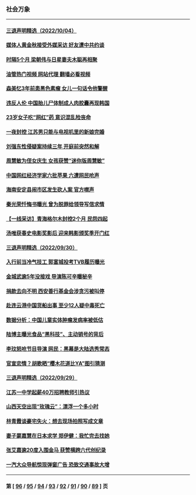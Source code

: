 ### 社会万象
---
#### [三退声明精选（2022/10/04）](../../pages/ncid282/n13839057.md?10050845) 
#### [媒体人黄金秋接受外媒采访 好友遭中共约谈](../../pages/ncid282/n13838646.md?10050845) 
#### [时隔5个月 梁朝伟与日星妻夫木聪再相聚](../../pages/ncid282/n13838260.md?10050845) 
#### [油管热门视频 网站代理 翻墙必看视频](http://209.222.30.114:81/youtube.html?10050845)
#### [森美忆3年前患黑色素瘤 女儿一句话令他警醒](../../pages/ncid282/n13838236.md?10050845) 
#### [违反人伦 中国胎儿尸体制成人肉胶囊再现韩国](../../pages/ncid282/n13837111.md?10050845) 
#### [23岁女子吃“网红”药 意识混乱险丧命](../../pages/ncid282/n13837896.md?10050845) 
#### [一夜封控 江苏男只能与电视机里的新娘完婚](../../pages/ncid282/n13837806.md?10050845) 
#### [刘强东性侵疑案持续三年 开庭前突然和解](../../pages/ncid282/n13837499.md?10050845) 
#### [周慧敏为侄女庆生 女孩获赞“迷你版周慧敏”](../../pages/ncid282/n13837485.md?10050845) 
#### [中国网红经济学家六批苹果 六遭网民呛声](../../pages/ncid282/n13837125.md?10050845) 
#### [海南安定县闹市区发生砍人案 官方噤声](../../pages/ncid282/n13837405.md?10050845) 
#### [秦光荣忏悔书曝光 曾为脱罪给领导写信求情](../../pages/ncid282/n13836690.md?10050845) 
#### [【一线采访】青海格尔木封控2个月 民怨四起](../../pages/ncid282/n13836720.md?10050845) 
#### [汤唯获春史电影奖影后 迎来韩影颁奖季开门红](../../pages/ncid282/n13836363.md?10050845) 
#### [三退声明精选（2022/09/30）](../../pages/ncid282/n13836541.md?10050845) 
#### [入行前当冷气技工 郭富城投考TVB履历曝光](../../pages/ncid282/n13836387.md?10050845) 
#### [金城武逾5年没接戏 导演陈可辛曝秘辛](../../pages/ncid282/n13836426.md?10050845) 
#### [捐款去向不明 西安善行基金会涉贪污被叫停](../../pages/ncid282/n13836357.md?10050845) 
#### [赴连云港中国货船出事 至少12人疑中毒死亡](../../pages/ncid282/n13836276.md?10050845) 
#### [数据分析：中国儿童实体肿瘤发病率被低估](../../pages/ncid282/n13836062.md?10050845) 
#### [陆博主曝光食品“黑科技”、主动销号的背后](../../pages/ncid282/n13836018.md?10050845) 
#### [李玟怒呛节目导演 网民：黑幕是大陆选秀常态](../../pages/ncid282/n13835691.md?10050845) 
#### [官宣恋情？胡歌晒“樱木花道比YA”图引猜测](../../pages/ncid282/n13835667.md?10050845) 
#### [三退声明精选（2022/09/29）](../../pages/ncid282/n13835570.md?10050845) 
#### [江苏一中学起薪40万招聘教师引热议](../../pages/ncid282/n13835176.md?10050845) 
#### [山西天空出现“玫瑰云”：漂浮一个多小时](../../pages/ncid282/n13834482.md?10050845) 
#### [林青霞谈豪宅失火：想去现场拍照写成文章](../../pages/ncid282/n13834015.md?10050845) 
#### [妻子蒙嘉慧在日本求学 郑伊健：我忙完去找她](../../pages/ncid282/n13834001.md?10050845) 
#### [张艾嘉逾20度入围金马 获赞横跨六代创纪录](../../pages/ncid282/n13833982.md?10050845) 
#### [一汽大众导航惊现弹窗广告 恐致交通事故大增](../../pages/ncid282/n13833953.md?10050845) 

---
#### 第 [ [96](./96.md?10050845) / [95](./95.md?10050845) / [94](./94.md?10050845) / [93](./93.md?10050845) / [92](./92.md?10050845) / [91](./91.md?10050845) / [90](./90.md?10050845) / [89](./89.md?10050845) ] 页
